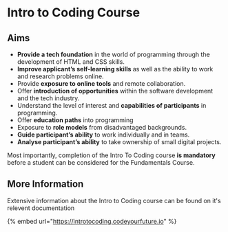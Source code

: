 # Intro to Coding Course

## Aims

* **Provide a tech foundation** in the world of programming through the development of HTML and CSS skills.
* **Improve applicant’s self-learning skills** as well as the ability to work and research problems online.
* Provide **exposure to online tools** and remote collaboration.
* Offer **introduction of opportunities** within the software development and the tech industry.
* Understand the level of interest and **capabilities of participants** in programming.
* Offer **education paths** into programming 
* Exposure to **role models** from disadvantaged backgrounds.
* **Guide participant’s ability** to work individually and in teams.
* **Analyse participant’s ability** to take ownership of small digital projects.

Most importantly, completion of the Intro To Coding course **is mandatory** before a student can be considered for the Fundamentals Course.

## More Information

Extensive information about the Intro to Coding course can be found on it's relevent documentation

{% embed url="https://introtocoding.codeyourfuture.io" %}



